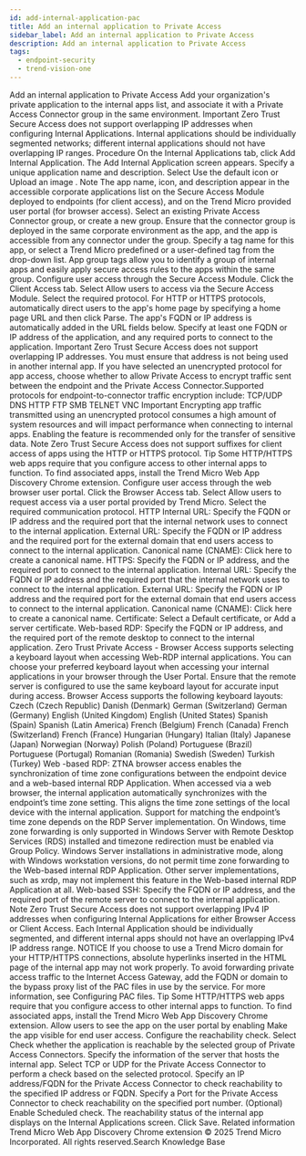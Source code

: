 ```yaml
---
id: add-internal-application-pac
title: Add an internal application to Private Access
sidebar_label: Add an internal application to Private Access
description: Add an internal application to Private Access
tags:
  - endpoint-security
  - trend-vision-one
---
```


 Add an internal application to Private Access Add your organization's private application to the internal apps list, and associate it with a Private Access Connector group in the same environment. Important Zero Trust Secure Access does not support overlapping IP addresses when configuring Internal Applications. Internal applications should be individually segmented networks; different internal applications should not have overlapping IP ranges. Procedure On the Internal Applications tab, click Add Internal Application. The Add Internal Application screen appears. Specify a unique application name and description. Select Use the default icon or Upload an image . Note The app name, icon, and description appear in the accessible corporate applications list on the Secure Access Module deployed to endpoints (for client access), and on the Trend Micro provided user portal (for browser access). Select an existing Private Access Connector group, or create a new group. Ensure that the connector group is deployed in the same corporate environment as the app, and the app is accessible from any connector under the group. Specify a tag name for this app, or select a Trend Micro predefined or a user-defined tag from the drop-down list. App group tags allow you to identify a group of internal apps and easily apply secure access rules to the apps within the same group. Configure user access through the Secure Access Module. Click the Client Access tab. Select Allow users to access via the Secure Access Module. Select the required protocol. For HTTP or HTTPS protocols, automatically direct users to the app's home page by specifying a home page URL and then click Parse. The app's FQDN or IP address is automatically added in the URL fields below. Specify at least one FQDN or IP address of the application, and any required ports to connect to the application. Important Zero Trust Secure Access does not support overlapping IP addresses. You must ensure that address is not being used in another internal app. If you have selected an unencrypted protocol for app access, choose whether to allow Private Access to encrypt traffic sent between the endpoint and the Private Access Connector.Supported protocols for endpoint-to-connector traffic encryption include: TCP/UDP DNS HTTP FTP SMB TELNET VNC Important Encrypting app traffic transmitted using an unencrypted protocol consumes a high amount of system resources and will impact performance when connecting to internal apps. Enabling the feature is recommended only for the transfer of sensitive data. Note Zero Trust Secure Access does not support suffixes for client access of apps using the HTTP or HTTPS protocol. Tip Some HTTP/HTTPS web apps require that you configure access to other internal apps to function. To find associated apps, install the Trend Micro Web App Discovery Chrome extension. Configure user access through the web browser user portal. Click the Browser Access tab. Select Allow users to request access via a user portal provided by Trend Micro. Select the required communication protocol. HTTP Internal URL: Specify the FQDN or IP address and the required port that the internal network uses to connect to the internal application. External URL: Specify the FQDN or IP address and the required port for the external domain that end users access to connect to the internal application. Canonical name (CNAME): Click here to create a canonical name. HTTPS: Specify the FQDN or IP address, and the required port to connect to the internal application. Internal URL: Specify the FQDN or IP address and the required port that the internal network uses to connect to the internal application. External URL: Specify the FQDN or IP address and the required port for the external domain that end users access to connect to the internal application. Canonical name (CNAME): Click here to create a canonical name. Certificate: Select a Default certificate, or Add a server certificate. Web-based RDP: Specify the FQDN or IP address, and the required port of the remote desktop to connect to the internal application. Zero Trust Private Access - Browser Access supports selecting a keyboard layout when accessing Web-RDP internal applications. You can choose your preferred keyboard layout when accessing your internal applications in your browser through the User Portal. Ensure that the remote server is configured to use the same keyboard layout for accurate input during access. Browser Access supports the following keyboard layouts: Czech (Czech Republic) Danish (Denmark) German (Switzerland) German (Germany) English (United Kingdom) English (United States) Spanish (Spain) Spanish (Latin America) French (Belgium) French (Canada) French (Switzerland) French (France) Hungarian (Hungary) Italian (Italy) Japanese (Japan) Norwegian (Norway) Polish (Poland) Portuguese (Brazil) Portuguese (Portugal) Romanian (Romania) Swedish (Sweden) Turkish (Turkey) Web -based RDP: ZTNA browser access enables the synchronization of time zone configurations between the endpoint device and a web-based internal RDP Application. When accessed via a web browser, the internal application automatically synchronizes with the endpoint’s time zone setting. This aligns the time zone settings of the local device with the internal application. Support for matching the endpoint’s time zone depends on the RDP Server implementation. On Windows, time zone forwarding is only supported in Windows Server with Remote Desktop Services (RDS) installed and timezone redirection must be enabled via Group Policy. Windows Server installations in administrative mode, along with Windows workstation versions, do not permit time zone forwarding to the Web-based internal RDP Application. Other server implementations, such as xrdp, may not implement this feature in the Web-based internal RDP Application at all. Web-based SSH: Specify the FQDN or IP address, and the required port of the remote server to connect to the internal application. Note Zero Trust Secure Access does not support overlapping IPv4 IP addresses when configuring Internal Applications for either Browser Access or Client Access. Each Internal Application should be individually segmented, and different internal apps should not have an overlapping IPv4 IP address range. NOTICE If you choose to use a Trend Micro domain for your HTTP/HTTPS connections, absolute hyperlinks inserted in the HTML page of the internal app may not work properly. To avoid forwarding private access traffic to the Internet Access Gateway, add the FQDN or domain to the bypass proxy list of the PAC files in use by the service. For more information, see Configuring PAC files. Tip Some HTTP/HTTPS web apps require that you configure access to other internal apps to function. To find associated apps, install the Trend Micro Web App Discovery Chrome extension. Allow users to see the app on the user portal by enabling Make the app visible for end user access. Configure the reachability check. Select Check whether the application is reachable by the selected group of Private Access Connectors. Specify the information of the server that hosts the internal app. Select TCP or UDP for the Private Access Connector to perform a check based on the selected protocol. Specify an IP address/FQDN for the Private Access Connector to check reachability to the specified IP address or FQDN. Specify a Port for the Private Access Connector to check reachability on the specified port number. (Optional) Enable Scheduled check. The reachability status of the internal app displays on the Internal Applications screen. Click Save. Related information Trend Micro Web App Discovery Chrome extension © 2025 Trend Micro Incorporated. All rights reserved.Search Knowledge Base